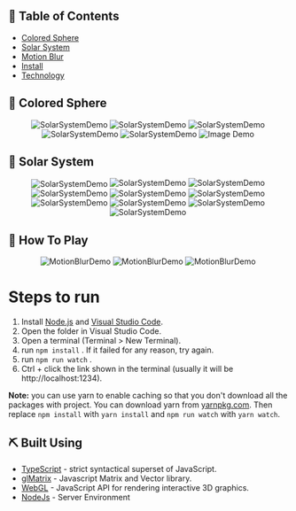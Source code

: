 ## 📝 Table of Contents
- [Colored Sphere](#colored-sphere)
- [Solar System](#solar-system)
- [Motion Blur](#motion-blur)
- [Install](#install)
- [Technology](#tech)

## 🎥 Colored Sphere 
<div name="colored-sphere" align="center" width=1189px>
  <p align="center">
    <img src="https://github.com/aashrafh/CMP205/blob/master/Solar%20System/output/colored-sphere-32x32.png" alt="SolarSystemDemo">
    <img src="https://github.com/aashrafh/CMP205/blob/master/Solar%20System/output/point-sphere-32x32.png" alt="SolarSystemDemo">
    <img src="https://github.com/aashrafh/CMP205/blob/master/Solar%20System/output/point-sphere-32x32_2.png" alt="SolarSystemDemo">
    <img src="https://github.com/aashrafh/CMP205/blob/master/Solar%20System/output/point-sphere-16x16.png" alt="SolarSystemDemo">
    <img src="https://github.com/aashrafh/CMP205/blob/master/Solar%20System/output/point-sphere-16x16_2.png" alt="SolarSystemDemo">
    <img src="https://github.com/aashrafh/SpaceTrippers/blob/Game/demo/demo-img-3.png" alt="Image Demo">
  </p>
  </div>

## 🎥 Solar System <a name = "solar-system"></a>
<div name="colored-sphere" align="center" width=1189px>
  <p align="center">
    <img align="center" src="https://github.com/aashrafh/CMP205/blob/master/Solar%20System/output/LifeDemo.gif" alt="SolarSystemDemo">
    <img src="https://github.com/aashrafh/CMP205/blob/master/Solar%20System/output/System-1%400.png" alt="SolarSystemDemo">
    <img src="https://github.com/aashrafh/CMP205/blob/master/Solar%20System/output/System-1%400-Cubes.png" alt="SolarSystemDemo">
    <img src="https://github.com/aashrafh/CMP205/blob/master/Solar%20System/output/System-2%400.png" alt="SolarSystemDemo">
    <img src="https://github.com/aashrafh/CMP205/blob/master/Solar%20System/output/point-sphere-16x16_2.png" alt="SolarSystemDemo">
    <img src="https://github.com/aashrafh/CMP205/blob/master/Solar%20System/output/System-2%400-Cubes.png" alt="SolarSystemDemo">
    <img src="https://github.com/aashrafh/CMP205/blob/master/Solar%20System/output/System-3%401200.png" alt="SolarSystemDemo">
    <img src="https://github.com/aashrafh/CMP205/blob/master/Solar%20System/output/System-3%401200-Cubes.png" alt="SolarSystemDemo">
    <img src="https://github.com/aashrafh/CMP205/blob/master/Solar%20System/output/System-2%4025600.png" alt="SolarSystemDemo">
    <img src="https://github.com/aashrafh/CMP205/blob/master/Solar%20System/output/System-2%4025600-Cubes.png" alt="SolarSystemDemo">
  </p>
  </div>

## 🎥 How To Play <a name = "motion-blur"></a>
<div name="colored-sphere" align="center" width=1189px>
  <p align="center">
    <img src="https://github.com/aashrafh/CMP205/blob/master/Motion%20Blur/demo/MotionBlurGIF.gif" alt="MotionBlurDemo">
    <img src="https://github.com/aashrafh/CMP205/blob/master/Motion%20Blur/demo/without-motion-blur.png" alt="MotionBlurDemo">
    <img src="https://github.com/aashrafh/CMP205/blob/master/Motion%20Blur/demo/with-motion-blur.png" alt="MotionBlurDemo">
  </p>
  </div>
  
# Steps to run <a name = "install"></a>
1. Install [Node.js](https://nodejs.org/en/) and [Visual Studio Code](https://code.visualstudio.com/).
2. Open the folder in Visual Studio Code.
3. Open a terminal (Terminal > New Terminal).
4. run `npm install` . If it failed for any reason, try again.
5. run `npm run watch` .
6. Ctrl + click the link shown in the terminal (usually it will be http://localhost:1234).

**Note:** you can use yarn to enable caching so that you don't download all the packages with project. You can download yarn from [yarnpkg.com](https://yarnpkg.com/lang/en/). Then replace `npm install` with `yarn install` and `npm run watch` with `yarn watch`.

## ⛏️ Built Using <a name = "tech"></a>
- [TypeScript](https://www.typescriptlang.org/) - strict syntactical superset of JavaScript.
- [glMatrix](http://glmatrix.net/) - Javascript Matrix and Vector library.
- [WebGL](https://get.webgl.org/) - JavaScript API for rendering interactive 3D graphics.
- [NodeJs](https://nodejs.org/en/) - Server Environment
